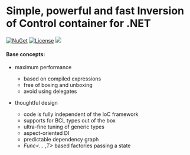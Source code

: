 # Simple, powerful and fast Inversion of Control container for .NET

[![NuGet](https://buildstats.info/nuget/IoC.Container)](https://www.nuget.org/packages/IoC.Container)
[![License](https://img.shields.io/badge/License-MIT-green.svg)](LICENSE)
[<img src="http://tcavs2015.cloudapp.net/app/rest/builds/buildType:(id:DevTeam_IoCContainer_Build)/statusIcon"/>](http://tcavs2015.cloudapp.net/viewType.html?buildTypeId=DevTeam_IoCContainer_Build&guest=1)

#### Base concepts:

- maximum performance
  - based on compiled expressions
  - free of boxing and unboxing
  - avoid using delegates

- thoughtful design
  - code is fully independent of the IoC framework
  - supports for BCL types out of the box
  - ultra-fine tuning of generic types
  - aspect-oriented DI
  - predictable dependency graph
  - _Func<... ,T>_ based factories passing a state

